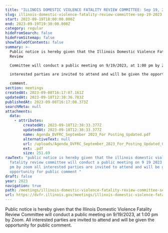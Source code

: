 ```yaml
---
title: "ILLINOIS DOMESTIC VIOLENCE FATALITY REVIEW COMMITTEE: Sep 19, 2023"
slug: illinois-domestic-violence-fatality-review-committee-sep-19-2023
start: 2023-09-19T18:00:00.000Z
end: 2023-09-19T19:30:00.000Z
category: regular
hideFromSearch: false
hideFromSitemap: false
showTableOfContents: false
summary: >-
  Public notice is hereby given that the Illinois Domestic Violence Fatality
  Review

  Committee will conduct a public meeting on 9/19/2023, at 1:00 pm by Zoom. All

  interested parties are invited to attend and will be given the opportunity for public

  comment.
section: meetings
createdAt: 2023-09-08T16:17:07.161Z
updatedAt: 2023-09-18T12:38:36.783Z
publishedAt: 2023-09-08T16:17:08.373Z
searchMeta: null
attachments:
  data:
    - attributes:
        createdAt: 2023-09-18T12:38:33.377Z
        updatedAt: 2023-09-18T12:38:33.377Z
        name: Agenda_DVFRC_September 2023_For Posting_Updated.pdf
        alternativeText: null
        url: /uploads/Agenda_DVFRC_September_2023_For_Posting_Updated_088540fa0b.pdf
        ext: .pdf
        size: 251.69
rawText: "public notice is hereby given that the illinois domestic violence
  fatality review committee will conduct a public meeting on 9 19 2023 at 1 00
  pm by zoom all interested parties are invited to attend and will be given the
  opportunity for public comment "
draft: false
year: 2023
navigation: true
path: /meetings/illinois-domestic-violence-fatality-review-committee-sep-19-2023
url: https://dvfr.illinois.gov/meetings/illinois-domestic-violence-fatality-review-committee-sep-19-2023
---
```


Public notice is hereby given that the Illinois Domestic Violence Fatality Review
Committee will conduct a public meeting on 9/19/2023, at 1:00 pm by Zoom. All
interested parties are invited to attend and will be given the opportunity for public
comment.
